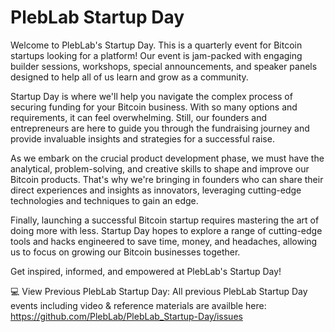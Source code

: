 # PlebLab Startup Day

Welcome to PlebLab's Startup Day. This is a quarterly event for Bitcoin startups looking for a platform! Our event is jam-packed with engaging builder sessions, workshops, special announcements, and speaker panels designed to help all of us learn and grow as a community.

Startup Day is where we'll help you navigate the complex process of securing funding for your Bitcoin business. With so many options and requirements, it can feel overwhelming. Still, our founders and entrepreneurs are here to guide you through the fundraising journey and provide invaluable insights and strategies for a successful raise.

As we embark on the crucial product development phase, we must have the analytical, problem-solving, and creative skills to shape and improve our Bitcoin products. That's why we're bringing in founders who can share their direct experiences and insights as innovators, leveraging cutting-edge technologies and techniques to gain an edge.

Finally, launching a successful Bitcoin startup requires mastering the art of doing more with less. Startup Day hopes to explore a range of cutting-edge tools and hacks engineered to save time, money, and headaches, allowing us to focus on growing our Bitcoin businesses together. 

Get inspired, informed, and empowered at PlebLab's Startup Day!

💻 View Previous PlebLab Startup Day:
All previous PlebLab Startup Day events including video & reference materials are availble here: https://github.com/PlebLab/PlebLab_Startup-Day/issues

